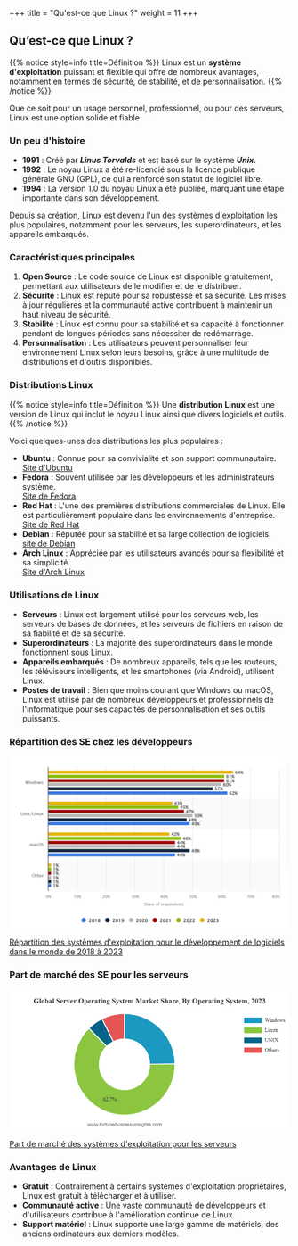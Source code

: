 +++
title = "Qu'est-ce que Linux ?"
weight = 11
+++

## Qu’est-ce que Linux ?
{{% notice style=info title=Définition %}}
Linux est un **système d'exploitation** puissant et flexible qui offre de nombreux avantages, notamment en termes de sécurité, de stabilité, et de personnalisation. 
{{% /notice %}}

Que ce soit pour un usage personnel, professionnel, ou pour des serveurs, Linux est une option solide et fiable.


### Un peu d'histoire
- **1991** : Créé par ***Linus Torvalds*** et est basé sur le système ***Unix***. 
- **1992** : Le noyau Linux a été re-licencié sous la licence publique générale GNU (GPL), ce qui a renforcé son statut de logiciel libre.
- **1994** : La version 1.0 du noyau Linux a été publiée, marquant une étape importante dans son développement.

Depuis sa création, Linux est devenu l'un des systèmes d'exploitation les plus populaires, notamment pour les serveurs, les superordinateurs, et les appareils embarqués.


### Caractéristiques principales
1. **Open Source** : Le code source de Linux est disponible gratuitement, permettant aux utilisateurs de le modifier et de le distribuer.
2. **Sécurité** : Linux est réputé pour sa robustesse et sa sécurité. Les mises à jour régulières et la communauté active contribuent à maintenir un haut niveau de sécurité.
3. **Stabilité** : Linux est connu pour sa stabilité et sa capacité à fonctionner pendant de longues périodes sans nécessiter de redémarrage.
4. **Personnalisation** : Les utilisateurs peuvent personnaliser leur environnement Linux selon leurs besoins, grâce à une multitude de distributions et d'outils disponibles.

### Distributions Linux
{{% notice style=info title=Définition %}}
Une **distribution Linux** est une version de Linux qui inclut le noyau Linux ainsi que divers logiciels et outils.
{{% /notice %}}

 Voici quelques-unes des distributions les plus populaires :
- **Ubuntu** : Connue pour sa convivialité et son support communautaire.  
[Site d'Ubuntu](https://ubuntu.com/)
- **Fedora** : Souvent utilisée par les développeurs et les administrateurs système.  
[Site de Fedora](https://fedoraproject.org/)
- **Red Hat** : L'une des premières distributions commerciales de Linux. Elle est particulièrement populaire dans les environnements d'entreprise.  
[Site de Red Hat](https://www.redhat.com/fr)
- **Debian** : Réputée pour sa stabilité et sa large collection de logiciels.  
[site de Debian](https://www.debian.org/index.fr.html)
- **Arch Linux** : Appréciée par les utilisateurs avancés pour sa flexibilité et sa simplicité.  
[Site d'Arch Linux](https://archlinux.org/)

### Utilisations de Linux
- **Serveurs** : Linux est largement utilisé pour les serveurs web, les serveurs de bases de données, et les serveurs de fichiers en raison de sa fiabilité et de sa sécurité.
- **Superordinateurs** : La majorité des superordinateurs dans le monde fonctionnent sous Linux.
- **Appareils embarqués** : De nombreux appareils, tels que les routeurs, les téléviseurs intelligents, et les smartphones (via Android), utilisent Linux.
- **Postes de travail** : Bien que moins courant que Windows ou macOS, Linux est utilisé par de nombreux développeurs et professionnels de l'informatique pour ses capacités de personnalisation et ses outils puissants.

### Répartition des SE chez les développeurs

![Répartition SE 2018-2023](repartition2018_2023.png)

[Répartition des systèmes d'exploitation pour le développement de logiciels dans le monde de 2018 à 2023](https://www.statista.com/statistics/869211/worldwide-software-development-operating-system/)

### Part de marché des SE pour les serveurs 

![Part de marché SE 2023](repartition_serveurs.png)

[Part de marché des systèmes d'exploitation pour les serveurs](https://www.fortunebusinessinsights.com/server-operating-system-market-106601)

### Avantages de Linux
- **Gratuit** : Contrairement à certains systèmes d'exploitation propriétaires, Linux est gratuit à télécharger et à utiliser.
- **Communauté active** : Une vaste communauté de développeurs et d'utilisateurs contribue à l'amélioration continue de Linux.
- **Support matériel** : Linux supporte une large gamme de matériels, des anciens ordinateurs aux derniers modèles.
